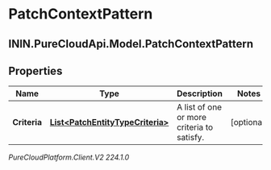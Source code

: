 # PatchContextPattern

## ININ.PureCloudApi.Model.PatchContextPattern

## Properties

|Name | Type | Description | Notes|
|------------ | ------------- | ------------- | -------------|
| **Criteria** | [**List&lt;PatchEntityTypeCriteria&gt;**](PatchEntityTypeCriteria) | A list of one or more criteria to satisfy. | [optional] |



_PureCloudPlatform.Client.V2 224.1.0_
